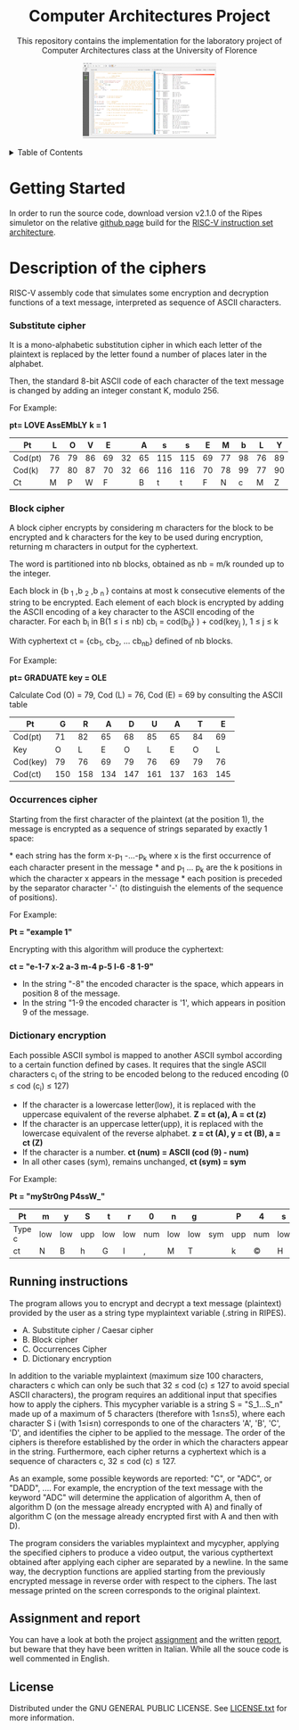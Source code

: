 <br />
<div align="center">
  <h1>Computer Architectures Project</h1>
  <p>
    This repository contains the implementation for the laboratory project of Computer Architectures class at the University of Florence
  </p>
  <p align="center">
    <img src="resources/images/animation.gif" />
</p>
</div>

<details>
  <summary>Table of Contents</summary>
  <ol>
    <li>
      <a href="#getting-started">Getting Started</a>
    </li>
    <li>
      <a href="#Description-of-the-ciphers">Description of the ciphers</a>
      <ul>
        <li><a href="#substitute-cipher">Substitute cipher</a></li>
        <li><a href="#block-cipher">Block cipher</a></li>
        <li><a href="#occurrences-cipher">Occurrences cipher</a></li>
        <li><a href="#dictionary-encryption">Dictionary encryption</a></li>
      </ul>
    </li>
    <li><a href="#running-instructions">Running instructions</a></li>
    <li><a href="#assignment-and-report">Assignment and report</a></li>
    <li><a href="#license">License</a></li>
  </ol>
</details>

# Getting Started

In order to run the source code, download version v2.1.0 of the Ripes simuletor on the relative [github page](https://github.com/mortbopet/Ripes/releases/tag/v2.1.0) build for the [RISC-V instruction set architecture](https://riscv.org/wp-content/uploads/2017/05/riscv-spec-v2.2.pdf).

# Description of the ciphers

RISC-V assembly code that simulates some encryption and decryption functions of a text message, interpreted as sequence of ASCII characters.

### Substitute cipher

It is a mono-alphabetic substitution cipher in which each letter of the plaintext is replaced by the letter found a number of places later in the alphabet.

Then, the standard 8-bit ASCII code of each character of the text message is changed by adding an integer constant K, modulo 256.

For Example:


**pt= LOVE AssEMbLY**
**k = 1**

|Pt|L|O|V|E| |A|s|s|E|M|b|L|Y|
|--|-|-|-|-|-|-|-|-|-|-|-|-|-|
|Cod(pt)|76|79|86|69|32|65|115|115|69|77|98|76|89|
|Cod(k)|77|80|87|70|32|66|116|116|70|78|99|77|90|
|Ct|M|P|W|F| |B|t|t|F|N|c|M|Z|

### Block cipher

A block cipher encrypts by considering m characters for the block to be encrypted and k characters for the key to be used during encryption, returning m  characters in output for the cyphertext.

The word is partitioned into nb blocks, obtained as nb = m/k rounded up to the integer.


<p> 
  Each block in {b <sub>1</sub> ,b <sub>2</sub> ,b <sub>n
  </sub> } contains at most k consecutive elements of the string to be encrypted. Each element of each block is encrypted by adding the ASCII encoding of a key character to the ASCII encoding of the character.
  For each b<sub>i</sub> in B(1 ≤ i ≤ nb) cb<sub>i</sub> = cod(b<sub>ij</sub>} ) + cod(key<sub>j</sub> ), 1 ≤ j ≤ k
</p> 
<p> With cyphertext ct = {cb<sub>1</sub>, cb<sub>2</sub>, ... cb<sub>nb</sub>} defined of nb blocks.
</P>

For Example:

**pt= GRADUATE  key = OLE**

Calculate Cod (O) = 79, Cod (L) = 76, Cod (E) = 69 by consulting the ASCII table

|Pt|G|R|A|D|U|A|T|E|
|--|-|-|-|-|-|-|-|-|
|Cod(pt)|71|82|65|68|85|65|84|69|
|Key|O|L|E|O|L|E|O|L|
|Cod(key)|79|76|69|79|76|69|79|76|
|Cod(ct)|150|158|134|147|161|137|163|145

### Occurrences cipher

Starting from the first character of the plaintext (at the position
1), the message is encrypted as a sequence of strings separated by exactly 1 space:
<p>
  * each string has the form x-p<sub>1</sub> -...-p<sub>k</sub> where x is the first occurrence of each character present in the message
  * and p<sub>1</sub> ... p<sub>k</sub> are the k positions in which the character x appears in the message
  * each position is preceded by the separator character '-' (to distinguish the elements of the sequence of positions).
</p>
For Example:

**Pt = "example 1"**

Encrypting with this algorithm will produce the cyphertext:

**ct = "e-1-7 x-2 a-3 m-4 p-5 l-6  -8 1-9"**

* In the string "-8" the encoded character is the space, which appears in position 8 of the message.
* In the string "1-9 the encoded character is '1', which appears in position 9 of the message.


### Dictionary encryption
<p>
Each possible ASCII symbol is mapped to another ASCII symbol according to a certain function defined by cases. It requires that the single ASCII characters c<sub>i</sub> of the string to be encoded belong to the reduced encoding (0 ≤ cod (c<sub>i</sub>) ≤ 127)
</p>

* If the character is a lowercase letter(low), it is replaced with the uppercase equivalent of the reverse alphabet. 
  **Z = ct (a), A = ct (z)**
* If the character is an uppercase letter(upp), it is replaced with the lowercase equivalent of the reverse alphabet. 
  **z = ct (A), y = ct (B), a = ct (Z)**
* If the character is a number.
  **ct (num) = ASCII (cod (9) - num)**
* In all other cases (sym), remains unchanged, 
  **ct (sym) = sym**


For Example:

**Pt = "myStr0ng P4ssW_"**

Pt|m|y|S|t|r|0|n|g| |P|4|s|s|W|_|
----|-|-|-|-|-|-|-|-|-|-|-|-|-|-|-|
Type c| low| low| upp| low| low| num| low| low| sym| upp| num| low| low| upp|sym|
ct|N|B|h|G|I|‚|M|T| |k|©|H|H|d|_|


## Running instructions

The program allows you to encrypt and decrypt a text message (plaintext) provided by the user as a string type myplaintext variable (.string in RIPES).

* A. Substitute cipher / Caesar cipher
* B. Block cipher
* C. Occurrences Cipher
* D. Dictionary encryption

In addition to the variable myplaintext (maximum size 100 characters, characters c which can only be such that 32 ≤ cod (c) ≤ 127 to avoid special ASCII characters), the program requires an additional input that specifies how to apply the ciphers. This mycypher variable is a string S = "S_1...S_n" made up of a maximum of 5 characters (therefore with 1≤n≤5), where each character S i (with 1≤i≤n) corresponds to one of the characters 'A', 'B', 'C', 'D', and identifies the cipher to be applied to the message. The order of the ciphers is therefore established by the order in which the characters appear in the string. Furthermore, each cipher returns a cyphertext which is a sequence of characters c, 32 ≤ cod (c) ≤ 127.

As an example, some possible keywords are reported: "C", or "ADC", or "DADD", .... For example, the encryption of the text message with the keyword "ADC" will determine the application of algorithm A, then of algorithm D (on the message already encrypted with A) and finally of algorithm C (on the message already encrypted first with A and then with D).

The program considers the variables myplaintext and mycypher, applying the specified ciphers to produce a video output, the various cypthertext obtained after applying each cipher are separated by a newline. In the same way, the decryption functions are applied starting from the previously encrypted message in reverse order with respect to the ciphers. The last message printed on the screen corresponds to the original plaintext.

## Assignment and report

You can have a look at both the project [assignment](doc/Project_Assignment_aa_19-20.pdf) and the written [report](doc/Report.pdf), but beware that they have been written in Italian.
While all the souce code is well commented in English.

## License

Distributed under the GNU GENERAL PUBLIC LICENSE.  See [LICENSE.txt](LICENSE) for more information.
